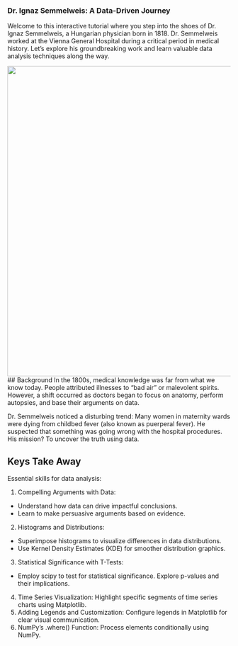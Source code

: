 ### Dr. Ignaz Semmelweis: A Data-Driven Journey
Welcome to this interactive tutorial where you step into the shoes of Dr. Ignaz Semmelweis, a Hungarian physician born in 1818. Dr. Semmelweis worked at the Vienna General Hospital during a critical period in medical history. Let’s explore his groundbreaking work and learn valuable data analysis techniques along the way.

<img src=https://images.moneycontrol.com/static-mcnews/2023/05/World-hand-hygiene-day-770x433.jpg width=700>
## Background
In the 1800s, medical knowledge was far from what we know today. People attributed illnesses to “bad air” or malevolent spirits. However, a shift occurred as doctors began to focus on anatomy, perform autopsies, and base their arguments on data.

Dr. Semmelweis noticed a disturbing trend: Many women in maternity wards were dying from childbed fever (also known as puerperal fever). He suspected that something was going wrong with the hospital procedures. His mission? To uncover the truth using data.

## Keys Take Away
Essential skills for data analysis:

1. Compelling Arguments with Data:
* Understand how data can drive impactful conclusions.
* Learn to make persuasive arguments based on evidence.
2. Histograms and Distributions:
* Superimpose histograms to visualize differences in data distributions.
* Use Kernel Density Estimates (KDE) for smoother distribution graphics.
3. Statistical Significance with T-Tests:
* Employ scipy to test for statistical significance.
Explore p-values and their implications.
4. Time Series Visualization:
Highlight specific segments of time series charts using Matplotlib.
5. Adding Legends and Customization:
Configure legends in Matplotlib for clear visual communication.
6. NumPy’s .where() Function:
Process elements conditionally using NumPy.
